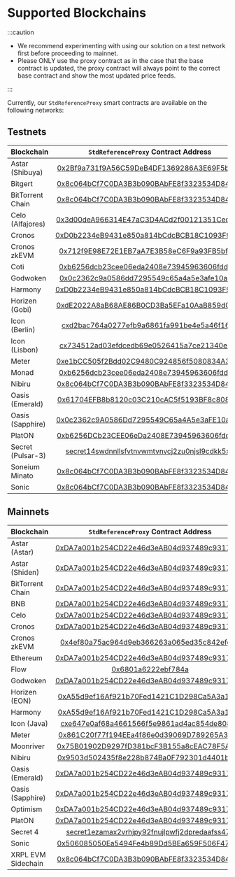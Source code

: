 # Supported Blockchains

:::caution

- We recommend experimenting with using our solution on a test network first before proceeding to mainnet.
- Please ONLY use the proxy contract as in the case that the base contract is updated, the proxy contract will always
  point to the correct base contract and show the most updated price feeds.

:::

Currently, our `StdReferenceProxy` smart contracts are available on the following networks:

## Testnets

| Blockchain        |                                                      `StdReferenceProxy` Contract Address                                                      |
| ----------------- | :--------------------------------------------------------------------------------------------------------------------------------------------: |
| Astar (Shibuya)   |        [0x2Bf9a731f9A56C59DeB4DF1369286A3E69F5b418](https://blockscout.com/shibuya/address/0x2Bf9a731f9A56C59DeB4DF1369286A3E69F5b418)         |
| Bitgert           |    [0x8c064bCf7C0DA3B3b090BAbFE8f3323534D84d68](https://testnet-explorer.brisescan.com/address/0x8c064bCf7C0DA3B3b090BAbFE8f3323534D84d68)     |
| BitTorrent Chain  |         [0x8c064bCf7C0DA3B3b090BAbFE8f3323534D84d68](https://testnet.bttcscan.com/address/0x8c064bCf7C0DA3B3b090BAbFE8f3323534D84d68)          |
| Celo (Alfajores)  | [0x3d00deA966314E47aC3D4ACd2f00121351Cec1C5](https://alfajores-blockscout.celo-testnet.org/address/0x3d00deA966314E47aC3D4ACd2f00121351Cec1C5) |
| Cronos            |         [0xD0b2234eB9431e850a814bCdcBCB18C1093F986B](https://testnet.cronoscan.com/address/0xD0b2234eB9431e850a814bCdcBCB18C1093F986B)         |
| Cronos zkEVM      |   [0x712f9E98E72E1EB7aA7E3B58eC6F9a93FB5bfc46](https://explorer.zkevm.cronos.org/testnet/address/0x712f9e98e72e1eb7aa7e3b58ec6f9a93fb5bfc46)   |
| Coti              | [0xb6256dcb23cee06eda2408e73945963606fdddd7](https://testnet.cotiscan.io/address/0xb6256dcb23cee06eda2408e73945963606fdddd7?tab=transactions)  |
| Godwoken          |         [0x0c2362c9a0586dd7295549c65a4a5e3afe10a88a](https://v1.betanet.gwscan.com/address/0x0c2362c9a0586dd7295549c65a4a5e3afe10a88a)         |
| Harmony           |           [0xD0b2234eB9431e850a814bCdcBCB18C1093F986B](https://explorer.pops.one/address/0xd0b2234eb9431e850a814bcdcbcb18c1093f986b)           |
| Horizen (Gobi)    |       [0xdE2022A8aB68AE86B0CD3Ba5EFa10AaB859d0293](https://gobi-explorer.horizen.io/address/0xdE2022A8aB68AE86B0CD3Ba5EFa10AaB859d0293)        |
| Icon (Berlin)     |    [cxd2bac764a0277efb9a6861fa991be4e5a46f16a2](https://berlin.tracker.solidwallet.io/contract/cxd2bac764a0277efb9a6861fa991be4e5a46f16a2)     |
| Icon (Lisbon)     |    [cx734512ad03efdcedb69e0526415a7ce21340e0db](https://lisbon.tracker.solidwallet.io/contract/cx734512ad03efdcedb69e0526415a7ce21340e0db)     |
| Meter             |      [0xe1bCC505f2Bdd02C9480C924856f5080834A3897](https://scan-warringstakes.meter.io/address/0xe1bCC505f2Bdd02C9480C924856f5080834A3897)      |
| Monad             |       [0xb6256dcb23cee06eda2408e73945963606fdddd7](https://testnet.monadexplorer.com/address/0xb6256dcb23cee06eda2408e73945963606fdddd7)       |
| Nibiru            |        [0x8c064bCf7C0DA3B3b090BAbFE8f3323534D84d68](https://evm-explorer.nibiru.fi/address/0x8c064bCf7C0DA3B3b090BAbFE8f3323534D84d68)         |
| Oasis (Emerald)   |  [0x61704EFB8b8120c03C210cAC5f5193BF8c80852a](https://testnet.explorer.emerald.oasis.dev/address/0x61704EFB8b8120c03C210cAC5f5193BF8c80852a)   |
| Oasis (Sapphire)  |  [0x0c2362c9A0586Dd7295549C65a4A5e3aFE10a88A](https://testnet.explorer.sapphire.oasis.dev/address/0x0c2362c9A0586Dd7295549C65a4A5e3aFE10a88A)  |
| PlatON            |      [0xb6256DCb23CEE06eDa2408E73945963606fdddd7](https://devnet2scan.platon.network/address/0xb6256DCb23CEE06eDa2408E73945963606fdddd7)       |
| Secret (Pulsar-3) |     [secret14swdnnllsfvtnvwmtvnvcj2zu0njsl9cdkk5xp](https://secretnodes.com/pulsar/accounts/secret14swdnnllsfvtnvwmtvnvcj2zu0njsl9cdkk5xp)     |
| Soneium Minato    |     [0x8c064bCf7C0DA3B3b090BAbFE8f3323534D84d68](https://explorer-testnet.soneium.org/address/0x8c064bCf7C0DA3B3b090BAbFE8f3323534D84d68)      |
| Sonic             |         [0x8c064bCf7C0DA3B3b090BAbFE8f3323534D84d68](https://testnet.soniclabs.com/address/0x8c064bCf7C0DA3B3b090BAbFE8f3323534D84d68)         |

## Mainnets

| Blockchain         |                                                          `StdReferenceProxy` Contract Address                                                          |
| ------------------ | :----------------------------------------------------------------------------------------------------------------------------------------------------: |
| Astar (Astar)      |             [0xDA7a001b254CD22e46d3eAB04d937489c93174C3](https://blockscout.com/astar/address/0xDA7a001b254CD22e46d3eAB04d937489c93174C3)              |
| Astar (Shiden)     |               [0xDA7a001b254CD22e46d3eAB04d937489c93174C3](https://shiden.subscan.io/address/0xDA7a001b254CD22e46d3eAB04d937489c93174C3)               |
| BitTorrent Chain   |                 [0xDA7a001b254CD22e46d3eAB04d937489c93174C3](https://bttcscan.com/address/0xDA7a001b254CD22e46d3eAB04d937489c93174C3)                  |
| BNB                |                  [0xDA7a001b254CD22e46d3eAB04d937489c93174C3](https://bscscan.com/address/0xDA7a001b254CD22e46d3eAB04d937489c93174C3)                  |
| Celo               |               [0xDA7a001b254CD22e46d3eAB04d937489c93174C3](https://explorer.celo.org/address/0xDA7a001b254CD22e46d3eAB04d937489c93174C3)               |
| Cronos             |                 [0xDA7a001b254CD22e46d3eAB04d937489c93174C3](https://cronoscan.com/address/0xDA7a001b254CD22e46d3eAB04d937489c93174C3)                 |
| Cronos zkEVM       |           [0x4ef80a75ac964d9eb366263a065ed35c842efe40](https://explorer.zkevm.cronos.org/address/0x4ef80a75ac964d9eb366263a065ed35c842efe40)           |
| Ethereum           |                 [0xDA7a001b254CD22e46d3eAB04d937489c93174C3](https://etherscan.io/address/0xDA7a001b254CD22e46d3eAB04d937489c93174C3)                  |
| Flow               |                                       [0x6801a6222ebf784a](https://www.flowdiver.io/account/0x6801a6222ebf784a)                                        |
| Godwoken           |                 [0xDA7a001b254CD22e46d3eAB04d937489c93174C3](https://v1.gwscan.com/account/0xda7a001b254cd22e46d3eab04d937489c93174c3)                 |
| Horizen (EON)      |          [0xA55d9ef16Af921b70Fed1421C1D298Ca5A3a18F1](https://eon-explorer.horizenlabs.io/address/0xA55d9ef16Af921b70Fed1421C1D298Ca5A3a18F1)          |
| Harmony            |             [0xA55d9ef16Af921b70Fed1421C1D298Ca5A3a18F1](https://explorer.harmony.one/address/0xA55d9ef16Af921b70Fed1421C1D298Ca5A3a18F1)              |
| Icon (Java)        |            [cxe647e0af68a4661566f5e9861ad4ac854de808a2](https://tracker.icon.community/contract/cxe647e0af68a4661566f5e9861ad4ac854de808a2)            |
| Meter              |                 [0x861C20f77f194EEa4f86e0d39069D789265A3A82](https://scan.meter.io/address/0x861C20f77f194EEa4f86e0d39069D789265A3A82)                 |
| Moonriver          |             [0x75B01902D9297fD381bcF3B155a8cEAC78F5A35E](https://moonriver.moonscan.io/address/0x75B01902D9297fD381bcF3B155a8cEAC78F5A35E)             |
| Nibiru             |                  [0x9503d502435f8e228b874Ba0F792301d4401b523](https://nibiscan.io/address/0x9503d502435f8e228b874Ba0F792301d4401b523)                  |
| Oasis (Emerald)    |          [0xDA7a001b254CD22e46d3eAB04d937489c93174C3](https://explorer.emerald.oasis.dev/address/0xDA7a001b254CD22e46d3eAB04d937489c93174C3)           |
| Oasis (Sapphire)   |      [0xDA7a001b254CD22e46d3eAB04d937489c93174C3](https://explorer.oasis.io/mainnet/sapphire/address/0xDA7a001b254CD22e46d3eAB04d937489c93174C3)       |
| Optimism           |            [0xDA7a001b254CD22e46d3eAB04d937489c93174C3](https://optimistic.etherscan.io/address/0xDA7a001b254CD22e46d3eAB04d937489c93174C3)            |
| PlatON             |              [0xDA7a001b254CD22e46d3eAB04d937489c93174C3](https://scan.platon.network/address/0xda7a001b254cd22e46d3eab04d937489c93174c3)              |
| Secret 4           | [secret1ezamax2vrhjpy92fnujlpwfj2dpredaafss47k](https://secretnodes.com/secret/chains/secret-4/accounts/secret1ezamax2vrhjpy92fnujlpwfj2dpredaafss47k) |
| Sonic              |                 [0x506085050Ea5494Fe4b89Dd5BEa659F506F470Cc](https://sonicscan.org/address/0x506085050Ea5494Fe4b89Dd5BEa659F506F470Cc)                 |
| XRPL EVM Sidechain |         [0x8c064bCf7C0DA3B3b090BAbFE8f3323534D84d68](https://explorer.testnet.xrplevm.org/address/0x8c064bCf7C0DA3B3b090BAbFE8f3323534D84d68)          |
